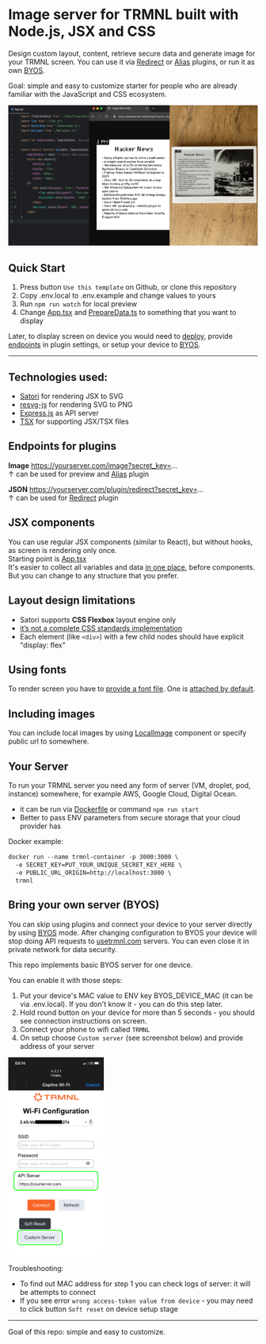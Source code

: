 # Image server for TRMNL built with Node.js, JSX and CSS
Design custom layout, content, retrieve secure data and generate image for your TRMNL screen.
You can use it via [Redirect](https://help.usetrmnl.com/en/articles/11035846-redirect-plugin)
or [Alias](https://help.usetrmnl.com/en/articles/10701448-alias-plugin) plugins, or run it as own [BYOS](#bring-your-own-server-byos).

Goal: simple and easy to customize starter for people who are already familiar with the JavaScript and CSS ecosystem.

<img src="preview.png" alt="preview">

## Quick Start

1. Press button `Use this template` on Github, or clone this repository
2. Copy .env.local to .env.example and change values to yours
3. Run `npm run watch` for local preview
4. Change [App.tsx](../src/Template/App.tsx) and [PrepareData.ts](../src/Data/PrepareData.ts) to something that you want to display

Later, to display screen on device you would need to [deploy](#your-server), provide [endpoints](#endpoints-for-plugins) in plugin settings, or setup your device to [BYOS](#bring-your-own-server-byos).

--------

## Technologies used:

- [Satori](https://www.npmjs.com/package/satori) for rendering JSX to SVG
- [resvg-js](https://www.npmjs.com/package/@resvg/resvg-js) for rendering SVG to PNG
- [Express.js](https://expressjs.com) as API server
- [TSX](https://tsx.is) for supporting JSX/TSX files

## Endpoints for plugins

**Image** https://yourserver.com/image?secret_key=... <br>
↑ can be used for preview and [Alias](https://help.usetrmnl.com/en/articles/10701448-alias-plugin) plugin

**JSON** https://yourserver.com/plugin/redirect?secret_key=... <br>
↑ can be used for [Redirect](https://help.usetrmnl.com/en/articles/11035846-redirect-plugin) plugin

## JSX components

You can use regular JSX components (similar to React), but without hooks, as screen is rendering only once.<br>
Starting point is [App.tsx](../src/Template/App.tsx) <br>
It's easier to collect all variables and data [in one place](../src/Data/PrepareData.ts), before components. But you can
change to any structure that you prefer.

## Layout design limitations
- Satori supports **CSS Flexbox** layout engine only
- [it’s not a complete CSS standards implementation](https://github.com/vercel/satori?tab=readme-ov-file#css) 
- Each element (like `<div>`) with a few child nodes should have explicit "display: flex"

## Using fonts

To render screen you have to [provide a font file](../src/Utils/JSXtoPNG.ts). One is [attached by default](../assets/fonts/).

## Including images

You can include local images by using [LocalImage](../src/Template/LocalImage.tsx) component or specify public url to
somewhere.

## Your Server

To run your TRMNL server you need any form of server (VM, droplet, pod, instance) somewhere, for example AWS, Google
Cloud, Digital Ocean.

- it can be run via [Dockerfile](../Dockerfile) or command `npm run start`
- Better to pass ENV parameters from secure storage that your cloud provider has

Docker example:
```shell
docker run --name trmnl-container -p 3000:3000 \
  -e SECRET_KEY=PUT_YOUR_UNIQUE_SECRET_KEY_HERE \
  -e PUBLIC_URL_ORIGIN=http://localhost:3000 \
  trmnl
```


## Bring your own server (BYOS)
You can skip using plugins and connect your device to your server directly by using [BYOS](https://docs.usetrmnl.com/go/diy/byos) mode. After changing configuration to BYOS your device will stop doing API requests to [usetrmnl.com](https://usetrmnl.com) servers. You can even close it in private network for data security.

This repo implements basic BYOS server for one device.<br>

You can enable it with those steps:
1. Put your device's MAC value to ENV key BYOS_DEVICE_MAC (it can be via .env.local). If you don't know it - you can do this step later.
2. Hold round button on your device for more than 5 seconds - you should see connection instructions on screen.
3. Connect your phone to wifi called `TRMNL`
4. On setup choose `Custom server` (see screenshot below) and provide address of your server

<img src="BYOS_setup.png" alt="BYOS setup" height="400">

Troubleshooting:
- To find out MAC address for step 1 you can check logs of server: it will be attempts to connect
- If you see error `wrong access-token value from device` - you may need to click button `Soft reset` on device setup stage


---
Goal of this repo: simple and easy to customize.
